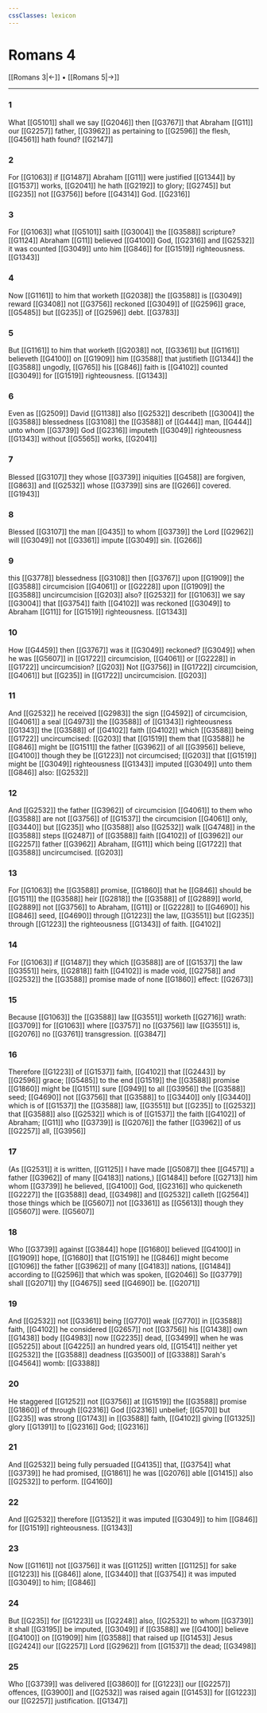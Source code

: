 ```yaml
---
cssClasses: lexicon
---
```

# Romans 4

[[Romans 3|←]] • [[Romans 5|→]]

---

### 1
What [[G5101]] shall we say [[G2046]] then [[G3767]] that Abraham [[G11]] our [[G2257]] father, [[G3962]] as pertaining to [[G2596]] the flesh, [[G4561]] hath found? [[G2147]]

### 2
For [[G1063]] if [[G1487]] Abraham [[G11]] were justified [[G1344]] by [[G1537]] works, [[G2041]] he hath [[G2192]] to glory; [[G2745]] but [[G235]] not [[G3756]] before [[G4314]] God. [[G2316]]

### 3
For [[G1063]] what [[G5101]] saith [[G3004]] the [[G3588]] scripture? [[G1124]] Abraham [[G11]] believed [[G4100]] God, [[G2316]] and [[G2532]] it was counted [[G3049]] unto him [[G846]] for [[G1519]] righteousness. [[G1343]]

### 4
Now [[G1161]] to him that worketh [[G2038]] the [[G3588]] is [[G3049]] reward [[G3408]] not [[G3756]] reckoned [[G3049]] of [[G2596]] grace, [[G5485]] but [[G235]] of [[G2596]] debt. [[G3783]]

### 5
But [[G1161]] to him that worketh [[G2038]] not, [[G3361]] but [[G1161]] believeth [[G4100]] on [[G1909]] him [[G3588]] that justifieth [[G1344]] the [[G3588]] ungodly, [[G765]] his [[G846]] faith is [[G4102]] counted [[G3049]] for [[G1519]] righteousness. [[G1343]]

### 6
Even as [[G2509]] David [[G1138]] also [[G2532]] describeth [[G3004]] the [[G3588]] blessedness [[G3108]] the [[G3588]] of [[G444]] man, [[G444]] unto whom [[G3739]] God [[G2316]] imputeth [[G3049]] righteousness [[G1343]] without [[G5565]] works, [[G2041]]

### 7
Blessed [[G3107]] they whose [[G3739]] iniquities [[G458]] are forgiven, [[G863]] and [[G2532]] whose [[G3739]] sins are [[G266]] covered. [[G1943]]

### 8
Blessed [[G3107]] the man [[G435]] to whom [[G3739]] the Lord [[G2962]] will [[G3049]] not [[G3361]] impute [[G3049]] sin. [[G266]]

### 9
this [[G3778]] blessedness [[G3108]] then [[G3767]] upon [[G1909]] the [[G3588]] circumcision [[G4061]] or [[G2228]] upon [[G1909]] the [[G3588]] uncircumcision [[G203]] also? [[G2532]] for [[G1063]] we say [[G3004]] that [[G3754]] faith [[G4102]] was reckoned [[G3049]] to Abraham [[G11]] for [[G1519]] righteousness. [[G1343]]

### 10
How [[G4459]] then [[G3767]] was it [[G3049]] reckoned? [[G3049]] when he was [[G5607]] in [[G1722]] circumcision, [[G4061]] or [[G2228]] in [[G1722]] uncircumcision? [[G203]] Not [[G3756]] in [[G1722]] circumcision, [[G4061]] but [[G235]] in [[G1722]] uncircumcision. [[G203]]

### 11
And [[G2532]] he received [[G2983]] the sign [[G4592]] of circumcision, [[G4061]] a seal [[G4973]] the [[G3588]] of [[G1343]] righteousness [[G1343]] the [[G3588]] of [[G4102]] faith [[G4102]] which [[G3588]]  being [[G1722]] uncircumcised: [[G203]] that [[G1519]] them that [[G3588]] he [[G846]] might be [[G1511]] the father [[G3962]] of all [[G3956]] believe, [[G4100]] though they be [[G1223]] not circumcised; [[G203]] that [[G1519]] might be [[G3049]] righteousness [[G1343]] imputed [[G3049]] unto them [[G846]] also: [[G2532]]

### 12
And [[G2532]] the father [[G3962]] of circumcision [[G4061]] to them who [[G3588]] are not [[G3756]] of [[G1537]] the circumcision [[G4061]] only, [[G3440]] but [[G235]] who [[G3588]] also [[G2532]] walk [[G4748]] in the [[G3588]] steps [[G2487]] of [[G3588]] faith [[G4102]] of [[G3962]] our [[G2257]] father [[G3962]] Abraham, [[G11]] which being [[G1722]] that [[G3588]] uncircumcised. [[G203]]

### 13
For [[G1063]] the [[G3588]] promise, [[G1860]] that he [[G846]] should be [[G1511]] the [[G3588]] heir [[G2818]] the [[G3588]] of [[G2889]] world, [[G2889]] not [[G3756]] to Abraham, [[G11]] or [[G2228]] to [[G4690]] his [[G846]] seed, [[G4690]] through [[G1223]] the law, [[G3551]] but [[G235]] through [[G1223]] the righteousness [[G1343]] of faith. [[G4102]]

### 14
For [[G1063]] if [[G1487]] they which [[G3588]] are of [[G1537]] the law [[G3551]] heirs, [[G2818]] faith [[G4102]] is made void, [[G2758]] and [[G2532]] the [[G3588]] promise made of none [[G1860]] effect: [[G2673]]

### 15
Because [[G1063]] the [[G3588]] law [[G3551]] worketh [[G2716]] wrath: [[G3709]] for [[G1063]] where [[G3757]] no [[G3756]] law [[G3551]] is, [[G2076]] no [[G3761]] transgression. [[G3847]]

### 16
Therefore [[G1223]] of [[G1537]] faith, [[G4102]] that [[G2443]] by [[G2596]] grace; [[G5485]] to the end [[G1519]] the [[G3588]] promise [[G1860]] might be [[G1511]] sure [[G949]] to all [[G3956]] the [[G3588]] seed; [[G4690]] not [[G3756]] that [[G3588]] to [[G3440]] only [[G3440]] which is of [[G1537]] the [[G3588]] law, [[G3551]] but [[G235]] to [[G2532]] that [[G3588]] also [[G2532]] which is of [[G1537]] the faith [[G4102]] of Abraham; [[G11]] who [[G3739]] is [[G2076]] the father [[G3962]] of us [[G2257]] all, [[G3956]]

### 17
(As [[G2531]] it is written, [[G1125]] I have made [[G5087]] thee [[G4571]] a father [[G3962]] of many [[G4183]] nations,) [[G1484]] before [[G2713]] him whom [[G3739]] he believed, [[G4100]] God, [[G2316]] who quickeneth [[G2227]] the [[G3588]] dead, [[G3498]] and [[G2532]] calleth [[G2564]] those things which be [[G5607]] not [[G3361]] as [[G5613]] though they [[G5607]] were. [[G5607]]

### 18
Who [[G3739]] against [[G3844]] hope [[G1680]] believed [[G4100]] in [[G1909]] hope, [[G1680]] that [[G1519]] he [[G846]] might become [[G1096]] the father [[G3962]] of many [[G4183]] nations, [[G1484]] according to [[G2596]] that which was spoken, [[G2046]] So [[G3779]] shall [[G2071]] thy [[G4675]] seed [[G4690]] be. [[G2071]]

### 19
And [[G2532]] not [[G3361]] being [[G770]] weak [[G770]]  in [[G3588]] faith, [[G4102]] he considered [[G2657]] not [[G3756]] his [[G1438]] own [[G1438]] body [[G4983]] now [[G2235]] dead, [[G3499]] when he was [[G5225]] about [[G4225]] an hundred years old, [[G1541]] neither yet [[G2532]] the [[G3588]] deadness [[G3500]] of [[G3388]] Sarah's [[G4564]] womb: [[G3388]]

### 20
He staggered [[G1252]] not [[G3756]] at [[G1519]] the [[G3588]] promise [[G1860]] of through [[G2316]] God [[G2316]] unbelief; [[G570]] but [[G235]] was strong [[G1743]]  in [[G3588]] faith, [[G4102]] giving [[G1325]] glory [[G1391]] to [[G2316]] God; [[G2316]]

### 21
And [[G2532]] being fully persuaded [[G4135]] that, [[G3754]] what [[G3739]] he had promised, [[G1861]] he was [[G2076]] able [[G1415]] also [[G2532]] to perform. [[G4160]]

### 22
And [[G2532]] therefore [[G1352]] it was imputed [[G3049]] to him [[G846]] for [[G1519]] righteousness. [[G1343]]

### 23
Now [[G1161]] not [[G3756]] it was [[G1125]] written [[G1125]] for sake [[G1223]] his [[G846]] alone, [[G3440]] that [[G3754]] it was imputed [[G3049]] to him; [[G846]]

### 24
But [[G235]] for [[G1223]] us [[G2248]] also, [[G2532]] to whom [[G3739]] it shall [[G3195]] be imputed, [[G3049]]  if [[G3588]] we [[G4100]] believe [[G4100]] on [[G1909]] him [[G3588]] that raised up [[G1453]] Jesus [[G2424]] our [[G2257]] Lord [[G2962]] from [[G1537]] the dead; [[G3498]]

### 25
Who [[G3739]] was delivered [[G3860]] for [[G1223]] our [[G2257]] offences, [[G3900]] and [[G2532]] was raised again [[G1453]] for [[G1223]] our [[G2257]] justification. [[G1347]]